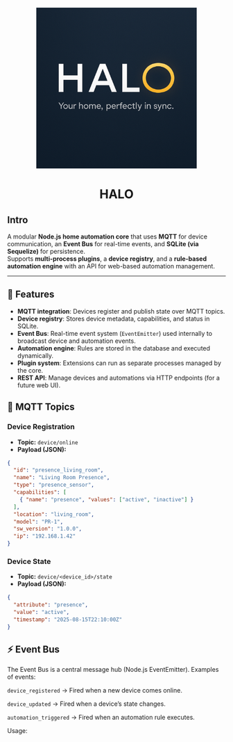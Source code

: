 <p align="center">
    <img height="370px" src="./logo.png" />
</p>

<h1 align="center">HALO</h1>

## Intro

A modular **Node.js home automation core** that uses **MQTT** for device communication, an **Event Bus** for real-time events, and **SQLite (via Sequelize)** for persistence.  
Supports **multi-process plugins**, a **device registry**, and a **rule-based automation engine** with an API for web-based automation management.

---

## 🚀 Features
- **MQTT integration**: Devices register and publish state over MQTT topics.
- **Device registry**: Stores device metadata, capabilities, and status in SQLite.
- **Event Bus**: Real-time event system (`EventEmitter`) used internally to broadcast device and automation events.
- **Automation engine**: Rules are stored in the database and executed dynamically.
- **Plugin system**: Extensions can run as separate processes managed by the core.
- **REST API**: Manage devices and automations via HTTP endpoints (for a future web UI).

## 📡 MQTT Topics

### Device Registration
- **Topic:** `device/online`
- **Payload (JSON):**
```json
{
  "id": "presence_living_room",
  "name": "Living Room Presence",
  "type": "presence_sensor",
  "capabilities": [
    { "name": "presence", "values": ["active", "inactive"] }
  ],
  "location": "living_room",
  "model": "PR-1",
  "sw_version": "1.0.0",
  "ip": "192.168.1.42"
}
```
### Device State

- **Topic:** `device/<device_id>/state`
- **Payload (JSON):**
```json
{
  "attribute": "presence",
  "value": "active",
  "timestamp": "2025-08-15T22:10:00Z"
}
```

## ⚡ Event Bus

The Event Bus is a central message hub (Node.js EventEmitter).
Examples of events:

`device_registered` → Fired when a new device comes online.

`device_updated` → Fired when a device’s state changes.

`automation_triggered` → Fired when an automation rule executes.

Usage:
```js

```